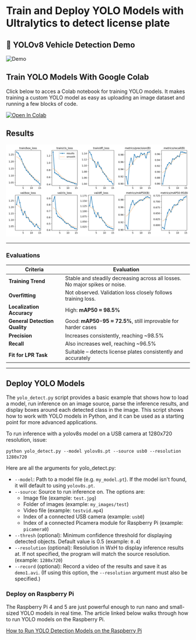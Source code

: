 # Train and Deploy YOLO Models with Ultralytics to detect license plate
## 🎥 YOLOv8 Vehicle Detection Demo

![Demo](demo1.gif)


## Train YOLO Models With Google Colab

Click below to acces a Colab notebook for training YOLO models. It makes training a custom YOLO model as easy as uploading an image dataset and running a few blocks of code.

<a href="https://colab.research.google.com/github/ruanwensheng/License-Plate-Detection-Using-YOLOv11-/blob/main/License_Plate_Detection.ipynb" target="_parent"><img src="https://colab.research.google.com/assets/colab-badge.svg" alt="Open In Colab"/></a>
## Results
![results](train/results.png)

---

### Evaluations

| Criteria                     | Evaluation |
|-----------------------------|------------|
| **Training Trend**          | Stable and steadily decreasing across all losses. No major spikes or noise. |
| **Overfitting**             | Not observed. Validation loss closely follows training loss. |
| **Localization Accuracy**   | High: **mAP50 ≈ 98.5%** |
| **General Detection Quality** | Good: **mAP50-95 ≈ 72.5%**, still improvable for harder cases |
| **Precision**               | Increases consistently, reaching ~98.5% |
| **Recall**                  | Also increases well, reaching ~96.5% |
| **Fit for LPR Task**        | Suitable – detects license plates consistently and accurately |

---


## Deploy YOLO Models
The `yolo_detect.py` script provides a basic example that shows how to load a model, run inference on an image source, parse the inference results, and display boxes around each detected class in the image. This script shows how to work with YOLO models in Python, and it can be used as a starting point for more advanced applications. 

To run inference with a yolov8s model on a USB camera at 1280x720 resolution, issue:

```
python yolo_detect.py --model yolov8s.pt --source usb0 --resolution 1280x720
```

Here are all the arguments for yolo_detect.py:

- `--model`: Path to a model file (e.g. `my_model.pt`). If the model isn't found, it will default to using `yolov8s.pt`.
- `--source`: Source to run inference on. The options are:
    - Image file (example: `test.jpg`)
    - Folder of images (example: `my_images/test`)
    - Video file (example: `testvid.mp4`)
    - Index of a connected USB camera (example: `usb0`)
    - Index of a connected Picamera module for Raspberry Pi (example: `picamera0`)
- `--thresh` (optional): Minimum confidence threshold for displaying detected objects. Default value is 0.5 (example: `0.4`)
- `--resolution` (optional): Resolution in WxH to display inference results at. If not specified, the program will match the source resolution. (example: `1280x720`)
- `--record` (optional): Record a video of the results and save it as `demo1.avi`. (If using this option, the `--resolution` argument must also be specified.)


### Deploy on Raspberry Pi
The Raspberry Pi 4 and 5 are just powerful enough to run nano and small-sized YOLO models in real time. The article linked below walks through how to run YOLO models on the Raspberry Pi.

[How to Run YOLO Detection Models on the Raspberry Pi](https://www.ejtech.io/learn/yolo-on-raspberry-pi)
